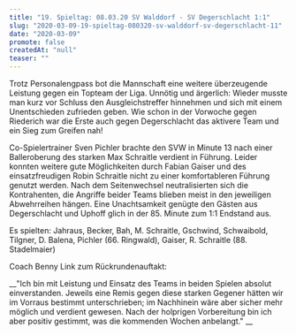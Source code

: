 ```yaml
---
title: "19. Spieltag: 08.03.20 SV Walddorf - SV Degerschlacht 1:1"
slug: "2020-03-09-19-spieltag-080320-sv-walddorf-sv-degerschlacht-11"
date: "2020-03-09"
promote: false
createdAt: "null"
teaser: ""
---
```

Trotz Personalengpass bot die Mannschaft eine weitere überzeugende Leistung gegen ein Topteam der Liga. Unnötig und ärgerlich: Wieder musste man kurz vor Schluss den Ausgleichstreffer hinnehmen und sich mit einem Unentschieden zufrieden geben. Wie schon in der Vorwoche gegen Riederich war die Erste auch gegen Degerschlacht das aktivere Team und ein Sieg zum Greifen nah!


Co-Spielertrainer Sven Pichler brachte den SVW in Minute 13 nach einer Balleroberung des starken Max Schraitle verdient in Führung. Leider konnten weitere gute Möglichkeiten durch Fabian Gaiser und des einsatzfreudigen Robin Schraitle nicht zu einer komfortableren Führung genutzt werden. Nach dem Seitenwechsel neutralisierten sich die Kontrahenten, die Angriffe beider Teams blieben meist in den jeweiligen Abwehrreihen hängen. Eine Unachtsamkeit genügte den Gästen aus Degerschlacht und Uphoff glich in der 85. Minute zum 1:1 Endstand aus.


Es spielten: Jahraus, Becker, Bah, M. Schraitle, Gschwind, Schwaibold, Tilgner, D. Balena, Pichler (66. Ringwald), Gaiser, R. Schraitle (88. Stadelmaier)


Coach Benny Link zum Rückrundenauftakt:


 __"Ich bin mit Leistung und Einsatz des Teams in beiden Spielen absolut einverstanden. Jeweils eine Remis gegen diese starken Gegener hätten wir im Vorraus bestimmt unterschrieben; im Nachhinein wäre aber sicher mehr möglich und verdient gewesen. Nach der holprigen Vorbereitung bin ich aber positiv gestimmt, was die kommenden Wochen anbelangt." __
